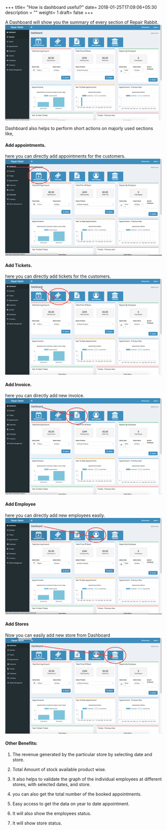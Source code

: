+++
title= "How is dashboard useful?"
date= 2018-01-25T17:09:06+05:30
description = ""
weight= 1
draft= false
+++


A Dashboard will show you the summary of every section of Repair Rabbit.
![How is dashboard useful?](/images/dashboard/how_is_dashboard_useful/dashboard_summary.png) 

Dashboard also helps to perform short actions on majorly used sections like, 

#### Add appointments.
here you can directly add appointments for the customers.
![How is dashboard useful?](/images/dashboard/how_is_dashboard_useful/add_appointment_from_dashboard.png)

#### Add Tickets.
here you can directly add tickets for the customers.
![How is dashboard useful?](/images/dashboard/how_is_dashboard_useful/add_ticket_from_dashboard.png)

#### Add Invoice.
here you can directly add new invoice.
![How is dashboard useful?](/images/dashboard/how_is_dashboard_useful/add_invoice_dashboard.png)

#### Add Employee
here you can directly add new employees easily.
![How is dashboard useful?](/images/dashboard/how_is_dashboard_useful/add_employees_dashboard.png)

#### Add Stores
Now you can easily add new store from Dashboard
![How is dashboard useful?](/images/dashboard/how_is_dashboard_useful/add_store_dashboard.png)



#### Other Benefits:

1. The revenue generated by the particular store by selecting date and store.

2. Total Amount of stock available product wise.

3. It also helps to validate the graph of the individual employees at different stores, with selected dates, and store.

4. you can also get the total number of the booked appointments.

5. Easy access to get the data on year to date appointment.

6. It will also show the employees status.

7. It will show store status.




